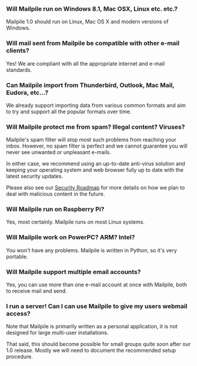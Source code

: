 ### Will Mailpile run on Windows 8.1, Mac OSX, Linux etc. etc.?

Mailpile 1.0 should run on Linux, Mac OS X and modern versions of Windows.

### Will mail sent from Mailpile be compatible with other e-mail clients?

Yes! We are compliant with all the appropriate internet and e-mail standards.

### Can Mailpile import from Thunderbird, Outlook, Mac Mail, Eudora, etc...?

We already support importing data from various common formats and aim to try and support all the popular formats over time.

### Will Mailpile protect me from spam? Illegal content? Viruses?

Mailpile's spam filter will stop most such problems from reaching your inbox. However, no spam filter is perfect and we cannot guarantee you will never see unwanted or unpleasant e-mails.

In either case, we recommend using an up-to-date anti-virus solution and keeping your operating system and web browser fully up to date with the latest security updates.

Please also see our [Security Roadmap](https://github.com/mailpile/Mailpile/wiki/Security-roadmap) for more details on how we plan to deal with malicious content in the future.

### Will Mailpile run on Raspberry Pi?

Yes, most certainly. Mailpile runs on most Linux systems.

### Will Mailpile work on PowerPC? ARM? Intel?

You won't have any problems. Mailpile is written in Python, so it's very portable.

### Will Mailpile support multiple email accounts?

Yes, you can use more than one e-mail account at once with Mailpile, both to receive mail and send.

### I run a server! Can I can use Mailpile to give my users webmail access?

Note that Mailpile is primarily written as a personal application, it is not designed for large multi-user installations.

That said, this should become possible for small groups quite soon after our 1.0 release. Mostly we will need to document the recommended setup procedure.
